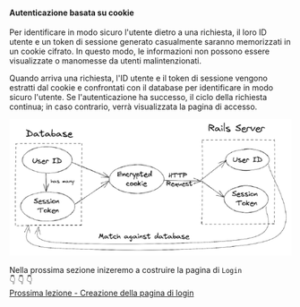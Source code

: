 
#### Autenticazione basata su cookie
Per identificare in modo sicuro l'utente dietro a una richiesta, il loro ID utente e un token di sessione generato casualmente saranno memorizzati in un cookie cifrato. In questo modo, le informazioni non possono essere visualizzate o manomesse da utenti malintenzionati.

Quando arriva una richiesta, l'ID utente e il token di sessione vengono estratti dal cookie e confrontati con il database per identificare in modo sicuro l'utente. Se l'autenticazione ha successo, il ciclo della richiesta continua; in caso contrario, verrà visualizzata la pagina di accesso.

![Autenticazione basata sui cookie - Shopping Gioioso](/documentation/chapter4/images/cookie_based_authentication.png "Il flusso per memorizzare e convalidare in modo sicuro le informazioni in un cookie per autenticare una richiesta")


Nella prossima sezione inizeremo a costruire la pagina di `Login`
<br>
 👇 👇 👇
<br>
[Prossima lezione - Creazione della pagina di login](/documentation/chapter4/2_logging_in.md)

